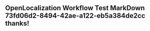 <properties
ms.topic="hero-topic"
ms.test1="hero-topic"
ms.test2="test"/>

## OpenLocalization Workflow Test MarkDown 73fd06d2-8494-42ae-a122-eb5a384de2cc thanks!
